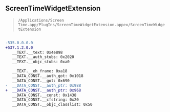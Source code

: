 ## ScreenTimeWidgetExtension

> `/Applications/Screen Time.app/PlugIns/ScreenTimeWidgetExtension.appex/ScreenTimeWidgetExtension`

```diff

-535.0.0.0.0
+537.1.2.0.0
   __TEXT.__text: 0x4e898
   __TEXT.__auth_stubs: 0x2020
   __TEXT.__objc_stubs: 0xa0

   __TEXT.__eh_frame: 0xa18
   __DATA_CONST.__auth_got: 0x1018
   __DATA_CONST.__got: 0x690
-  __DATA_CONST.__auth_ptr: 0x988
+  __DATA_CONST.__auth_ptr: 0x968
   __DATA_CONST.__const: 0x1438
   __DATA_CONST.__cfstring: 0x20
   __DATA_CONST.__objc_classlist: 0x50

```
